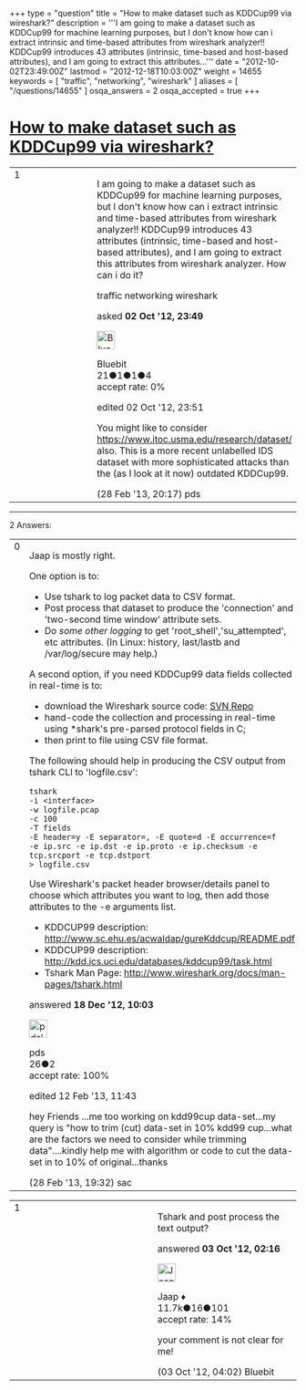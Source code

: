 +++
type = "question"
title = "How to make dataset such as KDDCup99 via wireshark?"
description = '''I am going to make a dataset such as KDDCup99 for machine learning purposes, but I don&#x27;t know how can i extract intrinsic and time-based attributes from wireshark analyzer!! KDDCup99 introduces 43 attributes (intrinsic, time-based and host-based attributes), and I am going to extract this attributes...'''
date = "2012-10-02T23:49:00Z"
lastmod = "2012-12-18T10:03:00Z"
weight = 14655
keywords = [ "traffic", "networking", "wireshark" ]
aliases = [ "/questions/14655" ]
osqa_answers = 2
osqa_accepted = true
+++

<div class="headNormal">

# [How to make dataset such as KDDCup99 via wireshark?](/questions/14655/how-to-make-dataset-such-as-kddcup99-via-wireshark)

</div>

<div id="main-body">

<div id="askform">

<table id="question-table" style="width:100%;"><colgroup><col style="width: 50%" /><col style="width: 50%" /></colgroup><tbody><tr class="odd"><td style="width: 30px; vertical-align: top"><div class="vote-buttons"><div id="post-14655-score" class="post-score" title="current number of votes">1</div><div id="favorite-count" class="favorite-count"></div></div></td><td><div id="item-right"><div class="question-body"><p>I am going to make a dataset such as KDDCup99 for machine learning purposes, but I don't know how can i extract intrinsic and time-based attributes from wireshark analyzer!! KDDCup99 introduces 43 attributes (intrinsic, time-based and host-based attributes), and I am going to extract this attributes from wireshark analyzer. How can i do it?</p></div><div id="question-tags" class="tags-container tags">traffic networking wireshark</div><div id="question-controls" class="post-controls"></div><div class="post-update-info-container"><div class="post-update-info post-update-info-user"><p>asked <strong>02 Oct '12, 23:49</strong></p><img src="https://secure.gravatar.com/avatar/26438e9ac8caef64dba0f3edf62f644b?s=32&amp;d=identicon&amp;r=g" class="gravatar" width="32" height="32" alt="Bluebit&#39;s gravatar image" /><p>Bluebit<br />
<span class="score" title="21 reputation points">21</span><span title="1 badges"><span class="badge1">●</span><span class="badgecount">1</span></span><span title="1 badges"><span class="silver">●</span><span class="badgecount">1</span></span><span title="4 badges"><span class="bronze">●</span><span class="badgecount">4</span></span><br />
<span class="accept_rate" title="Rate of the user&#39;s accepted answers">accept rate:</span> <span title="Bluebit has no accepted answers">0%</span></p></div><div class="post-update-info post-update-info-edited"><p>edited 02 Oct '12, 23:51</p></div></div><div id="comments-container-14655" class="comments-container"><span id="19005"></span><div id="comment-19005" class="comment"><div id="post-19005-score" class="comment-score"></div><div class="comment-text"><p>You might like to consider <a href="https://www.itoc.usma.edu/research/dataset/">https://www.itoc.usma.edu/research/dataset/</a> also. This is a more recent unlabelled IDS dataset with more sophisticated attacks than the (as I look at it now) outdated KDDCup99.</p></div><div id="comment-19005-info" class="comment-info"><span class="comment-age">(28 Feb '13, 20:17)</span> pds</div></div></div><div id="comment-tools-14655" class="comment-tools"></div><div class="clear"></div><div id="comment-14655-form-container" class="comment-form-container"></div><div class="clear"></div></div></td></tr></tbody></table>

------------------------------------------------------------------------

<div class="tabBar">

<span id="sort-top"></span>

<div class="headQuestions">

2 Answers:

</div>

</div>

<span id="17045"></span>

<div id="answer-container-17045" class="answer accepted-answer">

<table style="width:100%;"><colgroup><col style="width: 50%" /><col style="width: 50%" /></colgroup><tbody><tr class="odd"><td style="width: 30px; vertical-align: top"><div class="vote-buttons"><div id="post-17045-score" class="post-score" title="current number of votes">0</div></div></td><td><div class="item-right"><div class="answer-body"><p>Jaap is mostly right.</p><p>One option is to:</p><ul><li>Use tshark to log packet data to CSV format.</li><li>Post process that dataset to produce the 'connection' and 'two-second time window' attribute sets.</li><li>Do <em>some other logging</em> to get 'root_shell','su_attempted', etc attributes. (In Linux: history, last/lastb and /var/log/secure may help.)</li></ul><p>A second option, if you need KDDCup99 data fields collected in real-time is to:</p><ul><li>download the Wireshark source code: <a href="http://anonsvn.wireshark.org/wireshark/releases/wireshark-1.8.5/">SVN Repo</a></li><li>hand-code the collection and processing in real-time using *shark's pre-parsed protocol fields in C;</li><li>then print to file using CSV file format.</li></ul><p>The following should help in producing the CSV output from tshark CLI to 'logfile.csv':</p><pre><code>tshark 
-i &lt;interface&gt; 
-w logfile.pcap
-c 100
-T fields
-E header=y -E separator=, -E quote=d -E occurrence=f
-e ip.src -e ip.dst -e ip.proto -e ip.checksum -e tcp.srcport -e tcp.dstport
&gt; logfile.csv</code></pre><p>Use Wireshark's packet header browser/details panel to choose which attributes you want to log, then add those attributes to the -e arguments list.</p><ul><li>KDDCUP99 description: <a href="http://www.sc.ehu.es/acwaldap/gureKddcup/README.pdf">http://www.sc.ehu.es/acwaldap/gureKddcup/README.pdf</a></li><li>KDDCUP99 description: <a href="http://kdd.ics.uci.edu/databases/kddcup99/task.html">http://kdd.ics.uci.edu/databases/kddcup99/task.html</a></li><li>Tshark Man Page: <a href="http://www.wireshark.org/docs/man-pages/tshark.html">http://www.wireshark.org/docs/man-pages/tshark.html</a></li></ul></div><div class="answer-controls post-controls"></div><div class="post-update-info-container"><div class="post-update-info post-update-info-user"><p>answered <strong>18 Dec '12, 10:03</strong></p><img src="https://secure.gravatar.com/avatar/ce3456976f76d2c2683e3ee92b6343b9?s=32&amp;d=identicon&amp;r=g" class="gravatar" width="32" height="32" alt="pds&#39;s gravatar image" /><p>pds<br />
<span class="score" title="26 reputation points">26</span><span title="2 badges"><span class="bronze">●</span><span class="badgecount">2</span></span><br />
<span class="accept_rate" title="Rate of the user&#39;s accepted answers">accept rate:</span> <span title="pds has one accepted answer">100%</span></p></div><div class="post-update-info post-update-info-edited"><p>edited 12 Feb '13, 11:43</p></div></div><div id="comments-container-17045" class="comments-container"><span id="19002"></span><div id="comment-19002" class="comment"><div id="post-19002-score" class="comment-score"></div><div class="comment-text"><p>hey Friends ...me too working on kdd99cup data-set...my query is "how to trim (cut) data-set in 10% kdd99 cup...what are the factors we need to consider while trimming data"....kindly help me with algorithm or code to cut the data-set in to 10% of original...thanks</p></div><div id="comment-19002-info" class="comment-info"><span class="comment-age">(28 Feb '13, 19:32)</span> sac</div></div></div><div id="comment-tools-17045" class="comment-tools"></div><div class="clear"></div><div id="comment-17045-form-container" class="comment-form-container"></div><div class="clear"></div></div></td></tr></tbody></table>

</div>

<span id="14663"></span>

<div id="answer-container-14663" class="answer">

<table style="width:100%;"><colgroup><col style="width: 50%" /><col style="width: 50%" /></colgroup><tbody><tr class="odd"><td style="width: 30px; vertical-align: top"><div class="vote-buttons"><div id="post-14663-score" class="post-score" title="current number of votes">1</div></div></td><td><div class="item-right"><div class="answer-body"><p>Tshark and post process the text output?</p></div><div class="answer-controls post-controls"></div><div class="post-update-info-container"><div class="post-update-info post-update-info-user"><p>answered <strong>03 Oct '12, 02:16</strong></p><img src="https://secure.gravatar.com/avatar/2337f0406681e5c72ea0e6f1f0d6c0b0?s=32&amp;d=identicon&amp;r=g" class="gravatar" width="32" height="32" alt="Jaap&#39;s gravatar image" /><p>Jaap ♦<br />
<span class="score" title="11680 reputation points"><span>11.7k</span></span><span title="16 badges"><span class="silver">●</span><span class="badgecount">16</span></span><span title="101 badges"><span class="bronze">●</span><span class="badgecount">101</span></span><br />
<span class="accept_rate" title="Rate of the user&#39;s accepted answers">accept rate:</span> <span title="Jaap has 155 accepted answers">14%</span></p></div></div><div id="comments-container-14663" class="comments-container"><span id="14668"></span><div id="comment-14668" class="comment"><div id="post-14668-score" class="comment-score"></div><div class="comment-text"><p>your comment is not clear for me!</p></div><div id="comment-14668-info" class="comment-info"><span class="comment-age">(03 Oct '12, 04:02)</span> Bluebit</div></div></div><div id="comment-tools-14663" class="comment-tools"></div><div class="clear"></div><div id="comment-14663-form-container" class="comment-form-container"></div><div class="clear"></div></div></td></tr></tbody></table>

</div>

<div class="paginator-container-left">

</div>

</div>

</div>

